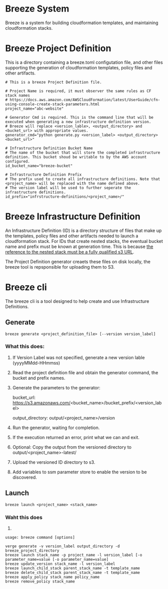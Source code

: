 # Breeze System

Breeze is a system for building cloudformation templates, and maintaining cloudformation stacks.

# Breeze Project Definition

This is a directory containing a breeze.toml configutation file, and other files supporting the generation of cloudformation templates, policy files and other artifacts.

    # This is a breeze Project Definition file.

    # Project Name is required, it must observer the same rules as CF stack names
    # https://docs.aws.amazon.com/AWSCloudFormation/latest/UserGuide/cfn-using-console-create-stack-parameters.html
    project_name="abc-website"

    # Generator Cmd is required. This is the command line that will be executed when generating a new infrastructure definition version. 
    # Breeze will replace <version_lable>, <output_directory> and <bucket_url> with appropriate values.
    generator_cmd="python generate.py <version_label> <output_directory> <bucket_url>"

    # Infrastructure Definition Bucket Name
    # The name of the bucket that will store the completed infrastructure definition. This bucket shoud be writable to by the AWS account configured.
    id_bucket_name="breeze-bucket"

    # Infrastructure Definition Prefix
    # The prefix used to create all infrastructure definitions. Note that <project_name> will be replaced with the name defined above. 
    # The version label will be used to further seperate the infrastructure definitions.
    id_prefix="infrstructure-definitions/<project_name>/"

# Breeze Infrastructure Definition

An Infrastructure Definition (ID) is a directory structure of files that make up the templates, policy 
files and other artifacts needed to launch a cloudformation stack. For IDs that create nested stacks, 
the eventual bucket name and prefix must be known at generation time. This is because [the reference to the nested stack must be a fully qualified s3 URL](https://docs.aws.amazon.com/AWSCloudFormation/latest/UserGuide/aws-properties-stack.html#cfn-cloudformation-stack-templateurl).

The Project Definition generator creaets these files on disk locally, the breeze tool is repsponsible for uploading them to S3.


# Breeze cli

The breeze cli is a tool designed to help create and use Infrastructure Definitions.

## Generate

    breeze generate <project_definition_file> [--version version_label]

### What this does:

1. If Version Label was not specified, generate a new version lable (yyyyMMdd-HHmmss)
1. Read the project definition file and obtain the generator command, the bucket and prefix names.
1. Generate the parameters to the generator:

   bucket_url: https://s3.amazonaws.com/<bucket_name>/bucket_prefix/<version_label>
   
   output_directory: output/<project_name>/version

1. Run the generator, waiting for completion.
1. If the execution returned an error, print what we can and exit.
1. Optional: Copy the output from the versioned directory to output/<project_name>-latest/
1. Upload the versioned ID directory to s3.
1. Add variables to ssm parameter store to enable the version to be discovered.



## Launch

    breeze launch <project_name> <stack_name>

### Waht this does

1. 




    usage: breeze command [options] 

    verge generate -v version_label output_directory -d breeze_project_directory
    breeze launch stack_name -p project_name -l version_label [-o parameter_name=value [-o parameter_name=value]
    breeze update_version stack_name -l version_label
    breeze launch_child_stack parent_stack_name -t template_name
    breeze delete_child_stack parent_stack_name -t template_name
    breeze apply_policy stack_name policy_name
    breeze remove_policy stack_name




